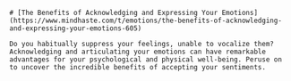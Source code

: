 
    # [The Benefits of Acknowledging and Expressing Your Emotions](https://www.mindhaste.com/t/emotions/the-benefits-of-acknowledging-and-expressing-your-emotions-605)

    Do you habitually suppress your feelings, unable to vocalize them? Acknowledging and articulating your emotions can have remarkable advantages for your psychological and physical well-being. Peruse on to uncover the incredible benefits of accepting your sentiments.
    